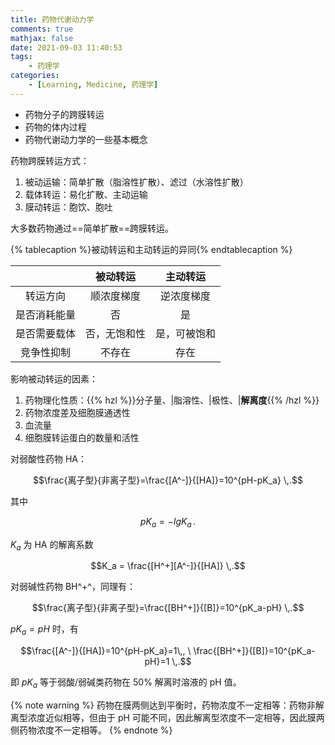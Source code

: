 ```yaml
---
title: 药物代谢动力学
comments: true
mathjax: false
date: 2021-09-03 11:40:53
tags:
    - 药理学
categories:
    - [Learning, Medicine, 药理学]
---
```


- 药物分子的跨膜转运
- 药物的体内过程
- 药物代谢动力学的一些基本概念

<!--more-->

药物跨膜转运方式：
1. 被动运输：简单扩散（脂溶性扩散）、滤过（水溶性扩散）
2. 载体转运：易化扩散、主动运输
3. 膜动转运：胞饮、胞吐

大多数药物通过==简单扩散==跨膜转运。

{% tablecaption %}被动转运和主动转运的异同{% endtablecaption %}

|              |   被动转运   |   主动转运   |
|:------------:|:------------:|:------------:|
|   转运方向   |  顺浓度梯度  |  逆浓度梯度  |
| 是否消耗能量 |      否      |      是      |
| 是否需要载体 | 否，无饱和性 | 是，可被饱和 |
|  竞争性抑制  |    不存在    |     存在     |

影响被动转运的因素：
1. 药物理化性质：{{% hzl %}}分子量、|脂溶性、|极性、|**解离度**{{% /hzl %}}
2. 药物浓度差及细胞膜通透性
3. 血流量
4. 细胞膜转运蛋白的数量和活性

对弱酸性药物 HA：

$$\frac{离子型}{非离子型}=\frac{[A^-]}{[HA]}=10^{pH-pK_a}
\,.$$

其中

$$pK_a = -lgK_a
\,.$$

$K_a$ 为 HA 的解离系数

$$K_a = \frac{[H^+][A^-]}{[HA]}
\,.$$

对弱碱性药物 BH^+^，同理有：

$$\frac{离子型}{非离子型}=\frac{[BH^+]}{[B]}=10^{pK_a-pH}
\,.$$

$pK_a=pH$ 时，有

$$\frac{[A^-]}{[HA]}=10^{pH-pK_a}=1\,,
\ \frac{[BH^+]}{[B]}=10^{pK_a-pH}=1
\,.$$

即 $pK_a$ 等于弱酸/弱碱类药物在 50% 解离时溶液的 pH 值。

{% note warning %}
药物在膜两侧达到平衡时，药物浓度不一定相等：药物非解离型浓度近似相等，但由于 pH 可能不同，因此解离型浓度不一定相等，因此膜两侧药物浓度不一定相等。
{% endnote %}
